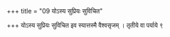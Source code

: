 +++
title = "09 योऽस्य सुप्रियः सुविचित"

+++
योऽस्य सुप्रियः सुविचित इव स्यात्तस्मै वैश्वसृजम् । तृतीये वा पर्याये ९